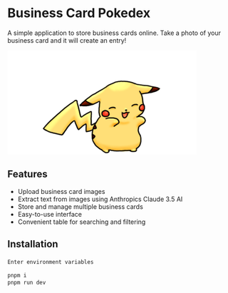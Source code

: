 # Business Card Pokedex

A simple application to store business cards online.
Take a photo of your business card and it will create an entry!

![App Demo](public/pikachu.gif)

## Features

- Upload business card images
- Extract text from images using Anthropics Claude 3.5 AI
- Store and manage multiple business cards
- Easy-to-use interface
- Convenient table for searching and filtering

## Installation

`Enter environment variables`

```bash
pnpm i
pnpm run dev
